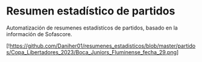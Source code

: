 # Resumen estadístico de partidos

Automatización de resumenes estadísticos de partidos, basado en la información de Sofascore.

[!https://github.com/Daniher01/resumenes_estadisticos/blob/master/partidos/Copa_Libertadores_2023/Boca_Juniors_Fluminense_fecha_29.png]
